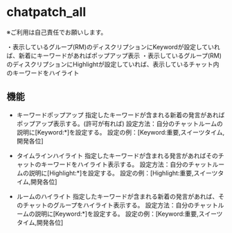 chatpatch_all
=========
※ご利用は自己責任でお願いします。

・表示しているグループ(RM)のディスクリプションにKeywordが設定していれば、新着にキーワードがあればポップアップ表示
・表示しているグループ(RM)のディスクリプションにHighlightが設定していれば、表示しているチャット内のキーワードをハイライト

機能
------
 * キーワードポップアップ
 指定したキーワードが含まれる新着の発言があればポップアップ表示する。(許可が有れば)
 設定方法：自分のチャットルームの説明に[Keyword:*]を設定する。
 設定の例：[Keyword:重要,スイーツタイム,開発各位]

 * タイムラインハイライト
 指定したキーワードが含まれる発言があればそのチャットのキーワードをハイライト表示する。
 設定方法：自分のチャットルームの説明に[Highlight:*]を設定する。
 設定の例：[Highlight:重要,スイーツタイム,開発各位]

 * ルームのハイライト
 指定したキーワードが含まれる新着の発言があれば、そのチャットのグループをハイライト表示する。
 設定方法：自分のチャットルームの説明に[Keyword:*]を設定する。
 設定の例：[Keyword:重要,スイーツタイム,開発各位]
 
 